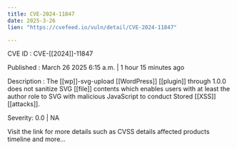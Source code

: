 ```yaml
---
title: CVE-2024-11847
date: 2025-3-26
lien: "https://cvefeed.io/vuln/detail/CVE-2024-11847"

---
```


CVE ID : CVE-[[2024]]-11847

Published :  March 26
2025
6:15 a.m. | 1 hour
15 minutes ago

Description : The [[wp]]-svg-upload  [[WordPress]] [[plugin]] through 1.0.0 does not sanitize SVG [[file]] contents
which enables users with at least the author role to SVG with malicious JavaScript to conduct Stored [[XSS]] [[attacks]].

Severity: 0.0 | NA

Visit the link for more details
such as CVSS details
affected products
timeline
and more...
